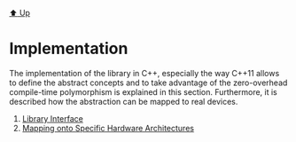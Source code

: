 [:arrow_up: Up](../Index.md)

Implementation
==============

The implementation of the library in C++, especially the way C++11 allows to define the abstract concepts and to take advantage of the zero-overhead compile-time polymorphism is explained in this section.
Furthermore, it is described how the abstraction can be mapped to real devices.

1. [Library Interface](implementation/Library.md)
2. [Mapping onto Specific Hardware Architectures](implementation/Mapping.md)
